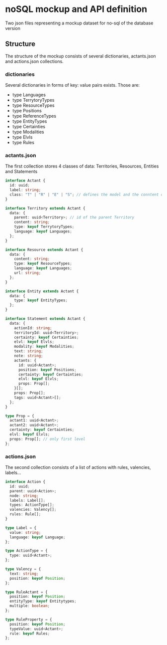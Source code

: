 # noSQL mockup and API definition

Two json files representing a mockup dataset for no-sql of the database version

## Structure

The structure of the mockup consists of several dictionaries, actants.json and actions.json collections.

### dictionaries

Several dictionaries in forms of key: value pairs exists. Those are:

- type Languages
- type TerrytoryTypes
- type ResourceTypes
- type Positions
- type ReferenceTypes
- type EntityTypes
- type Certainties
- type Modalities
- type Elvls
- type Rules

### actants.json

The first collection stores 4 classes of data: Territories, Resources, Entities and Statements

```ts
interface Actant {
  id: uuid;
  label: string;
  class: "T" | "R" | "E" | "S"; // defines the model and the conntent of data object
}

interface Territory extends Actant {
  data: {
    parent: uuid<Territory>; // id of the parent Territory
    content: string;
    type: keyof TerrytoryTypes;
    language: keyof Languages;
  };
}

interface Resource extends Actant {
  data: {
    content: string;
    type: keyof ResourceTypes;
    language: keyof Languages;
    url: string;
  };
}

interface Entity extends Actant {
  data: {
    type: keyof EntityTypes;
  };
}

interface Statement extends Actant {
  data: {
    actionId: string;
    territoryId: uuid<Territory>;
    certainty: keyof Certainties;
    elvl: keyof Elvls;
    modality: keyof Modalities;
    text: string;
    note: string;
    actants: {
      id: uuid<Actant>;
      position: keyof Positions;
      certainty: keyof Certainties;
      elvl: keyof Elvls;
      props: Prop[];
    }[];
    props: Prop[];
    tags: uuid<Actant>[];
  };
}

type Prop = {
  actant1: uuid<Actant>;
  actant2: uuid<Actant>;
  certainty: keyof Certainties;
  elvl: keyof Elvls;
  props: Prop[]; // only first level
};
```

### actions.json

The second collection consists of a list of actions with rules, valencies, labels...

```ts
interface Action {
  id: uuid;
  parent: uuid<Action>;
  node: string;
  labels: Label[];
  types: ActionType[];
  valencies: Valency[];
  rules: Rule[];
}

type Label = {
  value: string;
  language: keyof Language;
};

type ActionType = {
  type: uuid<Actant>;
};

type Valency = {
  text: string;
  position: keyof Position;
};

type RuleActant = {
  position: keyof Position;
  entityType: keyof Entitytypes;
  multiple: boolean;
};

type RuleProperty = {
  position: keyof Position;
  typeValue: uuid<Actant>;
  rule: keyof Rules;
};
```
